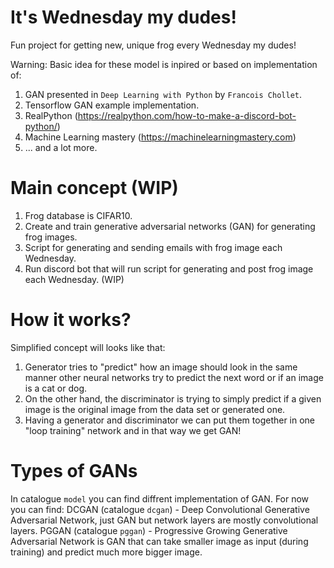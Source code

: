 # It's Wednesday my dudes!
Fun project for getting new, unique frog every Wednesday my dudes!

Warning: Basic idea for these model is inpired or based on implementation of:
1. GAN presented in `Deep Learning with Python` by `Francois Chollet`.
2. Tensorflow GAN example implementation.
3. RealPython (https://realpython.com/how-to-make-a-discord-bot-python/)
4. Machine Learning mastery (https://machinelearningmastery.com)
5. ... and a lot more.

# Main concept (WIP)
1. Frog database is CIFAR10.
2. Create and train generative adversarial networks (GAN) for generating frog images.
3. Script for generating and sending emails with frog image each Wednesday.
4. Run discord bot that will run script for generating and post frog image each Wednesday. (WIP)

# How it works?
Simplified concept will looks like that:
1. Generator tries to "predict" how an image should look in the same manner other neural networks try to predict the next word or if an image is a cat or dog. 
2. On the other hand, the discriminator is trying to simply predict if a given image is the original image from the data set or generated one.
3. Having a generator and discriminator we can put them together in one "loop training" network and in that way we get GAN!

# Types of GANs 
In catalogue `model` you can find diffrent implementation of GAN. For now you can find:
DCGAN (catalogue `dcgan`) - Deep Convolutional Generative Adversarial Network, just GAN but network layers are mostly convolutional layers.
PGGAN (catalogue `pggan`) - Progressive Growing Generative Adversarial Network is GAN that can take smaller image as input (during training) and predict much more bigger image.

